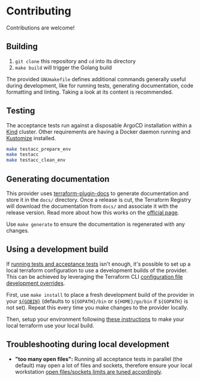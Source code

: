 # Contributing

Contributions are welcome! 

## Building

1. `git clone` this repository and `cd` into its directory
2. `make build` will trigger the Golang build

The provided `GNUmakefile` defines additional commands generally useful during
development, like for running tests, generating documentation, code formatting
and linting. Taking a look at its content is recommended.

## Testing

The acceptance tests run against a disposable ArgoCD installation within a
[Kind](https://github.com/kubernetes-sigs/kind) cluster. Other requirements are
having a Docker daemon running and
[Kustomize](https://kubectl.docs.kubernetes.io/installation/kustomize/)
installed.

```sh
make testacc_prepare_env
make testacc
make testacc_clean_env
```

## Generating documentation

This provider uses [terraform-plugin-docs](https://github.com/hashicorp/terraform-plugin-docs/)
to generate documentation and store it in the `docs/` directory.
Once a release is cut, the Terraform Registry will download the documentation from `docs/`
and associate it with the release version. Read more about how this works on the
[official page](https://www.terraform.io/registry/providers/docs).

Use `make generate` to ensure the documentation is regenerated with any changes.

## Using a development build

If [running tests and acceptance tests](#testing) isn't enough, it's possible to
set up a local terraform configuration to use a development builds of the
provider. This can be achieved by leveraging the Terraform CLI [configuration
file development
overrides](https://www.terraform.io/cli/config/config-file#development-overrides-for-provider-developers).

First, use `make install` to place a fresh development build of the provider in
your
[`${GOBIN}`](https://pkg.go.dev/cmd/go#hdr-Compile_and_install_packages_and_dependencies)
(defaults to `${GOPATH}/bin` or `${HOME}/go/bin` if `${GOPATH}` is not set).
Repeat this every time you make changes to the provider locally.

Then, setup your environment following [these
instructions](https://www.terraform.io/plugin/debugging#terraform-cli-development-overrides)
to make your local terraform use your local build.

## Troubleshooting during local development

* **"too many open files":** Running all acceptance tests in parallel (the
  default) may open a lot of files and sockets, therefore ensure your local
  workstation [open files/sockets limits are tuned
  accordingly](https://k6.io/docs/misc/fine-tuning-os).
